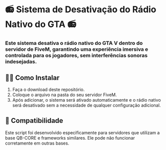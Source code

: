 # 📻 Sistema de Desativação do Rádio Nativo do GTA 📻
### Este sistema desativa o rádio nativo do GTA V dentro do servidor de FiveM, garantindo uma experiência imersiva e controlada para os jogadores, sem interferências sonoras indesejadas.

## 👨‍💻 Como Instalar
1. Faça o download deste repositório.
2. Coloque o arquivo na pasta do seu servidor FiveM.
3. Após adicionar, o sistema será ativado automaticamente e o rádio nativo será desativado sem a necessidade de qualquer configuração adicional.

## 🔗 Compatibilidade
Este script foi desenvolvido especificamente para servidores que utilizam a base QB-CORE e frameworks similares. Ele pode não funcionar corretamente em outras bases.
